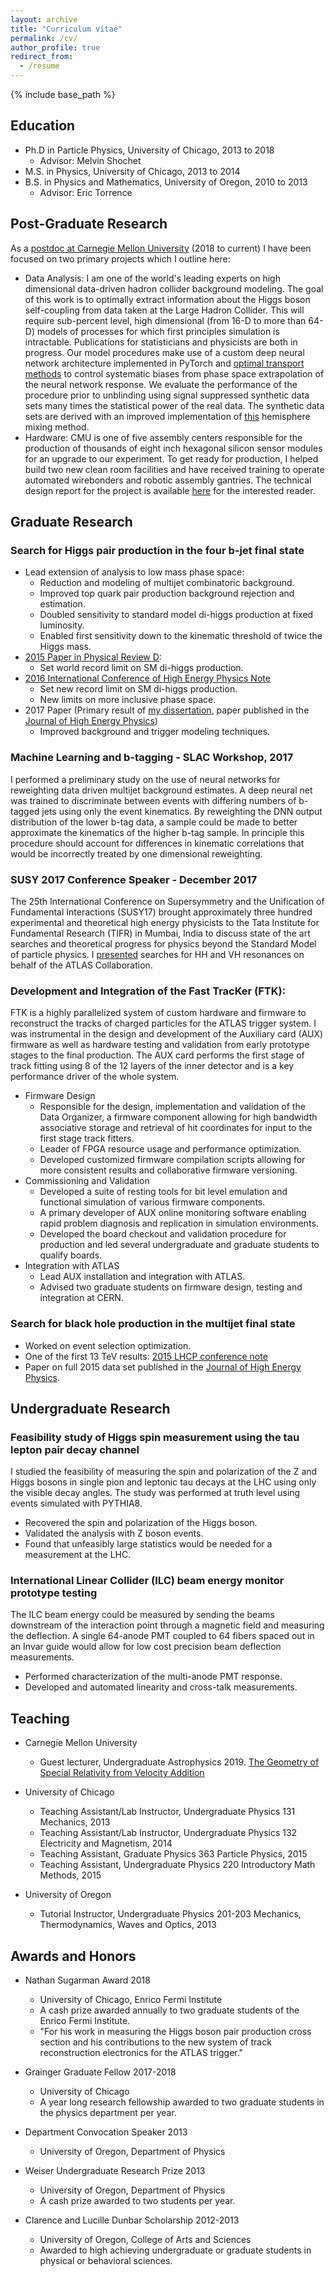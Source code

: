 ```yaml
---
layout: archive
title: "Curriculum vitae"
permalink: /cv/
author_profile: true
redirect_from:
  - /resume
---
```


{% include base_path %}

## Education
* Ph.D in Particle Physics, University of Chicago, 2013 to 2018
  * Advisor: Melvin Shochet
* M.S. in Physics, University of Chicago, 2013 to 2014
* B.S. in Physics and Mathematics, University of Oregon, 2010 to 2013
  * Advisor: Eric Torrence


## Post-Graduate Research

As a [postdoc at Carnegie Mellon University](https://www.cmu.edu/physics/people/researchers.html) (2018 to current) I have been focused on two primary projects which I outline here:
* Data Analysis: I am one of the world's leading experts on high dimensional data-driven hadron collider background modeling. The goal of this work is to optimally extract information about the Higgs boson self-coupling from data taken at the Large Hadron Collider. This will require sub-percent level, high dimensional (from 16-D to more than 64-D) models of processes for which first principles simulation is intractable. Publications for statisticians and physicists are both in progress. Our model procedures make use of a custom deep neural network architecture implemented in PyTorch and [optimal transport methods](https://pythonot.github.io) to control systematic biases from phase space extrapolation of the neural network response. We evaluate the performance of the procedure prior to unblinding using signal suppressed synthetic data sets many times the statistical power of the real data. The synthetic data sets are derived with an improved implementation of [this](https://arxiv.org/abs/1712.02538) hemisphere mixing method. 
* Hardware: CMU is one of five assembly centers responsible for the production of thousands of eight inch hexagonal silicon sensor modules for an upgrade to our experiment. To get ready for production, I helped build two new clean room facilities and have received training to operate automated wirebonders and robotic assembly gantries. The technical design report for the project is available [here](https://cds.cern.ch/record/2293646 "CDS 2293646") for the interested reader.


## Graduate Research

### Search for Higgs pair production in the four b-jet final state
* Lead extension of analysis to low mass phase space:
  * Reduction and modeling of multijet combinatoric background.
  * Improved top quark pair production background rejection and estimation.
  * Doubled sensitivity to standard model di-higgs production at fixed luminosity.
  * Enabled first sensitivity down to the kinematic threshold of twice the Higgs mass.
* [2015 Paper in Physical Review D](https://journals.aps.org/prd/abstract/10.1103/PhysRevD.94.052002 "PhysRevD.94.052002"):
  * Set world record limit on SM di-higgs production.
* [2016 International Conference of High Energy Physics Note](https://cds.cern.ch/record/2206131 "CDS 2206131")
  * Set new record limit on SM di-higgs production.
  * New limits on more inclusive phase space.
* 2017 Paper (Primary result of [my dissertation](https://cds.cern.ch/record/2644551/files/CERN-THESIS-2018-208.pdf "CDS CERN-THESIS-2018-208"), paper published in the [Journal of High Energy Physics](https://link.springer.com/article/10.1007/JHEP01(2019)030 "JHEP01(2019)030"))
  * Improved background and trigger modeling techniques. 

### Machine Learning and b-tagging - SLAC Workshop, 2017
I performed a preliminary study on the use of neural networks for reweighting data driven multijet background estimates. A deep neural net was trained to discriminate between events with differing numbers of b-tagged jets using only the event kinematics. By reweighting the DNN output distribution of the lower b-tag data, a sample could be made to better approximate the kinematics of the higher b-tag sample. In principle this procedure should account for differences in kinematic correlations that would be incorrectly treated by one dimensional reweighting.

### SUSY 2017 Conference Speaker - December 2017
The 25th International Conference on Supersymmetry and the Unification of Fundamental Interactions (SUSY17) brought approximately three hundred experimental and theoretical high energy physicists to the Tata Institute for Fundamental Research (TIFR) in Mumbai, India to discuss state of the art searches and theoretical progress for physics beyond the Standard Model of particle physics. I [presented](https://cds.cern.ch/record/2302584 "CDS 2302584") searches for HH and VH resonances on behalf of the ATLAS Collaboration. 

### Development and Integration of the Fast TracKer (FTK):
FTK is a highly parallelized system of custom hardware and firmware to reconstruct the tracks of charged particles for the ATLAS trigger system. I was instrumental in the design and development of the Auxiliary card (AUX) firmware as well as hardware testing and validation from early prototype stages to the final production. The AUX card performs the first stage of track fitting using 8 of the 12 layers of the inner detector and is a key performance driver of the whole system.

* Firmware Design
  * Responsible for the design, implementation and validation of the Data Organizer, a firmware component allowing for high bandwidth associative storage and retrieval of hit coordinates for input to the first stage track fitters. 
  * Leader of FPGA resource usage and performance optimization. 
  * Developed customized firmware compilation scripts allowing for more consistent results and collaborative firmware versioning. 
* Commissioning and Validation
  * Developed a suite of resting tools for bit level emulation and functional simulation of various firmware components.
  * A primary developer of AUX online monitoring software enabling rapid problem diagnosis and replication in simulation environments.
  * Developed the board checkout and validation procedure for production and led several undergraduate and graduate students to qualify boards.
* Integration with ATLAS
  * Lead AUX installation and integration with ATLAS. 
  * Advised two graduate students on firmware design, testing and integration at CERN. 

### Search for black hole production in the multijet final state
* Worked on event selection optimization. 
* One of the first 13 TeV results: [2015 LHCP conference note](https://cds.cern.ch/record/2048117 "CDS 2048117")
* Paper on full 2015 data set published in the [Journal of High Energy Physics](https://doi.org/10.1007/JHEP03(2016)026 "doi 10.1007").


## Undergraduate Research

### Feasibility study of Higgs spin measurement using the tau lepton pair decay channel
I studied the feasibility of measuring the spin and polarization of the Z and Higgs bosons in single pion and leptonic tau decays at the LHC using only the visible decay angles. The study was performed at truth level using events simulated with PYTHIA8.
* Recovered the spin and polarization of the Higgs boson. 
* Validated the analysis with Z boson events. 
* Found that unfeasibly large statistics would be needed for a measurement at the LHC.

### International Linear Collider (ILC) beam energy monitor prototype testing
The ILC beam energy could be measured by sending the beams downstream of the interaction point through a magnetic field and measuring the deflection. A single 64-anode PMT coupled to 64 fibers spaced out in an Invar guide would allow for low cost precision beam deflection measurements.
* Performed characterization of the multi-anode PMT response. 
* Developed and automated linearity and cross-talk measurements. 


## Teaching

* Carnegie Mellon University
  * Guest lecturer, Undergraduate Astrophysics 2019. [The Geometry of Special Relativity from Velocity Addition](https://www.patrickbryant.page/files/relativity.pdf "relativity.pdf")

* University of Chicago
  * Teaching Assistant/Lab Instructor, Undergraduate Physics 131 Mechanics, 2013
  * Teaching Assistant/Lab Instructor, Undergraduate Physics 132 Electricity and Magnetism, 2014 
  * Teaching Assistant, Graduate Physics 363 Particle Physics, 2015
  * Teaching Assistant, Undergraduate Physics 220 Introductory Math Methods, 2015 

* University of Oregon
  * Tutorial Instructor, Undergraduate Physics 201-203 Mechanics, Thermodynamics, Waves and Optics, 2013


## Awards and Honors

* Nathan Sugarman Award 2018
  * University of Chicago, Enrico Fermi Institute
  * A cash prize awarded annually to two graduate students of the Enrico Fermi Institute.
  * "For his work in measuring the Higgs boson pair production cross section and his contributions to the new system of track reconstruction electronics for the ATLAS trigger."

* Grainger Graduate Fellow 2017-2018
  * University of Chicago
  * A year long research fellowship awarded to two graduate students in the physics department per year.

* Department Convocation Speaker 2013
  * University of Oregon, Department of Physics

* Weiser Undergraduate Research Prize 2013
  * University of Oregon, Department of Physics
  * A cash prize awarded to two students per year.

* Clarence and Lucille Dunbar Scholarship 2012-2013
  * University of Oregon, College of Arts and Sciences
  * Awarded to high achieving undergraduate or graduate students in physical or behavioral sciences.
